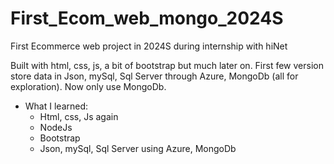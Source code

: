 # First_Ecom_web_mongo_2024S
First Ecommerce web project in 2024S during internship with hiNet

Built with html, css, js, a bit of bootstrap but much later on. First few version store data in Json, mySql, Sql Server through Azure, MongoDb (all for exploration). Now only use MongoDb.

- What I learned:
  - Html, css, Js again
  - NodeJs
  - Bootstrap
  - Json, mySql, Sql Server using Azure, MongoDb
